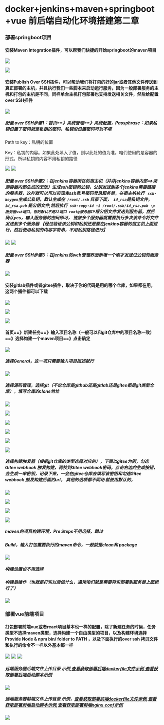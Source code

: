 <!--
 * @Author: error: git config user.name && git config user.email & please set dead value or install git
 * @Date: 2022-08-24 10:09:30
 * @LastEditors: error: git config user.name && git config user.email & please set dead value or install git
 * @LastEditTime: 2022-08-25 17:41:48
 * @FilePath: \dial-vante:\vscode-work-space\pic\md\jenkins\jenkins.md
 * @Description: 这是默认设置,请设置`customMade`, 打开koroFileHeader查看配置 进行设置: https://github.com/OBKoro1/koro1FileHeader/wiki/%E9%85%8D%E7%BD%AE
-->
<!--md的段落和段落之间必须空格一行，这样才会跳出上一个的格式 -->
<!--md的#相当于word文档中的标题 1个#通常用做整个文档的标题  后面依次  最多支持6个#  而且和文字必须间隔一个空格才会生效 -->
<!-- ``代码块可以完整的高亮显示任何代码以及脚本，当然也可以高亮任何标题：比如# 1. `项目使用` 自己已更改快捷键为，  tab+d -->
<!-- 注释语法 和html中的注释语法一样，在vscode中快捷键一样 -->
<!-- md超链接的语法是 [超链接的文字](链接地址)  ，如下-->
<!-- 我自己已更改Markdown All in One插件的快捷键 -->
<!-- rm -rf /install/jenkins_home -->

# docker+jenkins+maven+springboot+vue 前后端自动化环境搭建第二章

### 部署springboot项目

#### 安装Maven Integration插件，可以帮我们快捷的开始springboot的maven项目

![](https://new-coder-fei.github.io/pic/images/jenkins/33.png)

![](https://new-coder-fei.github.io/pic/images/jenkins/34.png)

#### 安装Publish Over SSH插件，可以帮助我们将打包的好的jar或者其他文件传送到真正部署的主机，并且执行我们一些脚本来启动运行服务，因为一般部署服务的主机和打包的主机是不同，同样单台主机打包部署也支持发送相关文件，然后给配置over SSH插件

![](https://new-coder-fei.github.io/pic/images/jenkins/53.png)

##### 配置 over SSH步骤1：首页==》系统管理==》系统配置，Passphrase：如果私钥设置了密码就是私钥的密码，私钥没设置密码可以不填

Path to key：私钥的位置

Key：私钥的内容。如果此处填入了值，则以此处的值为准，咱们使用的是容器的形式，所以私钥的内容不用私钥的路径

![](https://new-coder-fei.github.io/pic/images/jenkins/54.png)
![](https://new-coder-fei.github.io/pic/images/jenkins/55.png)

##### 配置 over SSH步骤2：在jenkins容器所在的宿主机（并非jenkins容器内部==>亲测容器内部生成的无效）生成ssh密钥和公钥，公钥发送到各个jenkins需要链接的服务器，这样就可以可以实现免ssh账号密码登录服务器，在宿主机执行 ` ssh-keygen`生成公私钥，默认生成在` /root/.ssh` 目录下面，` id_rsa`是私钥文件，` id_rsa.pub`  是公钥文件,然后执行` ssh-copy-id -i /root/.ssh/id_rsa.pub -p 服务器ssh端口，有的默认不是22端口 root@服务器IP`将公钥文件发送到服务器，然后确认yes，输入服务器的密码即可， 链接多个服务器就需要执行多次该命令将文件发送到多个服务器 【经过验证该公钥和私钥还是要在jenkins容器的宿主机上面进行，然后使用私钥的内容字符串，不用私钥路径进行】
<!--参考链接： https://www.cnblogs.com/iXiAo9/p/16282260.html -->
![](https://new-coder-fei.github.io/pic/images/jenkins/56.png)
![](https://new-coder-fei.github.io/pic/images/jenkins/57.png)

##### 配置 over SSH步骤3：在jenkins的web管理界面新增一个刚才发送过公钥的服务器

![](https://new-coder-fei.github.io/pic/images/jenkins/58.png)


#### 安装gitlab插件或者gitee插件，取决于你的代码是用的哪个仓库，如果都在用，这两个插件都可以下载

![](https://new-coder-fei.github.io/pic/images/jenkins/35.png)

![](https://new-coder-fei.github.io/pic/images/jenkins/36.png)

![](https://new-coder-fei.github.io/pic/images/jenkins/37.png)

#### 首页==》新建任务==》输入项目名称（一般可以和git仓库中的项目名称一致）==》选择构建一个maven项目==》点击确定


![](https://new-coder-fei.github.io/pic/images/jenkins/45.png)

##### 选择General，这一项只需要输入项目描述就行
![](https://new-coder-fei.github.io/pic/images/jenkins/46.png)


##### 选择源码管理，选择git（不论仓库是github还是gitlab还是gitee都是git类型仓库），填写仓库的clone地址

![](https://new-coder-fei.github.io/pic/images/jenkins/40.png)

![](https://new-coder-fei.github.io/pic/images/jenkins/41.png)

![](https://new-coder-fei.github.io/pic/images/jenkins/42.png)

![](https://new-coder-fei.github.io/pic/images/jenkins/43.png)

![](https://new-coder-fei.github.io/pic/images/jenkins/44.png)

![](https://new-coder-fei.github.io/pic/images/jenkins/47.png)


##### 选择构建触发器（根据git仓库的类型选择对应的），下面以gitee为例，勾选Gitee webhook 触发构建，再找到Gitee webhook密码，点击右边的生成按钮，会生成一串密钥，记录下来，一会在gitee仓库去填写该密钥和勾选Gitee webhook 触发构建后面的url， 其他的选项都不同动 就使用默认的，

![](https://new-coder-fei.github.io/pic/images/jenkins/48.png)

![](https://new-coder-fei.github.io/pic/images/jenkins/49.png)

![](https://new-coder-fei.github.io/pic/images/jenkins/50.png)

![](https://new-coder-fei.github.io/pic/images/jenkins/51.png)


##### maven的项目构建环境，Pre Steps不用选择，跳过


##### Build，输入打包需要执行的maven命令，一般就是clean和 package

![](https://new-coder-fei.github.io/pic/images/jenkins/52.png)


##### 构建设置也不用选择

##### 构建后操作（也就是打包以后做什么，通常咱们就是需要将包部署到服务器上面运行了）

![](https://new-coder-fei.github.io/pic/images/jenkins/60.png)




### 部署vue前端项目
#### 打包部署前端vue或者react项目基本也一样的配置，除了新建任务的时候，任务类型不选择maven类型，选择构建一个自由类型的项目，以及构建环境选择 Provide Node & npm bin/ folder to PATH ，以及下面执行的over ssh 拷贝文件和执行的命令不一样以外基本都一样

![](https://new-coder-fei.github.io/pic/images/jenkins/62.png)
![](https://new-coder-fei.github.io/pic/images/jenkins/61.png)
![](https://new-coder-fei.github.io/pic/images/jenkins/63.png)


##### 远端服务器后端文件上传目录 示例,[查看获取部署后端dockerfile文件示例](https://new-coder-fei.github.io/pic/images/jenkins/java/Dockerfile),[查看获取部署后端启动脚本示例](https://new-coder-fei.github.io/pic/images/jenkins/java/restart_java.sh)

![](https://new-coder-fei.github.io/pic/images/jenkins/64.png)

##### 远端服务器前端文件上传目录 示例，[查看获取部署前端dockerfile文件示例](https://new-coder-fei.github.io/pic/images/jenkins/vue/Dockerfile),[查看获取部署前端启动脚本示例](https://new-coder-fei.github.io/pic/images/jenkins/java/restart_vue.sh),[查看获取部署前端nginx.conf示例](https://new-coder-fei.github.io/pic/images/jenkins/java/nginx.conf)

![](https://new-coder-fei.github.io/pic/images/jenkins/65.png)